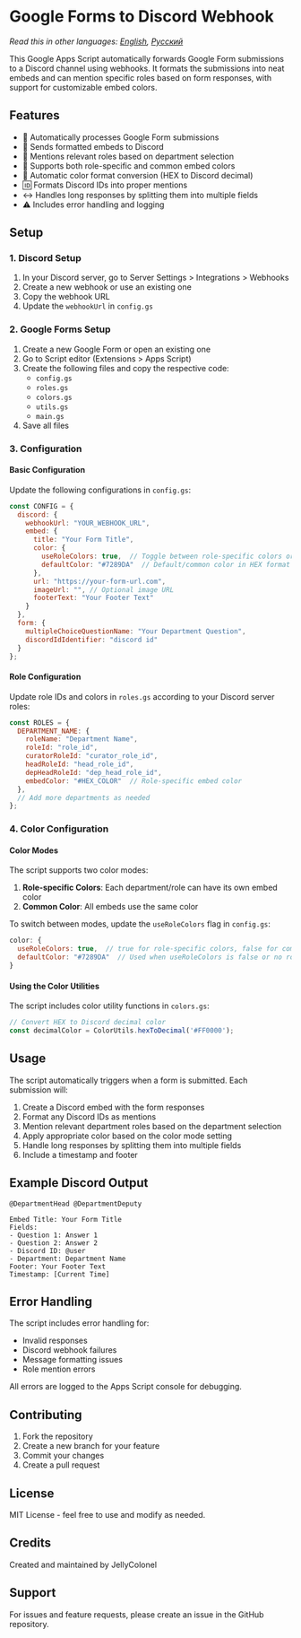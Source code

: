 # Google Forms to Discord Webhook

*Read this in other languages: [English](README.md), [Русский](README.ru.md)*

This Google Apps Script automatically forwards Google Form submissions to a Discord channel using webhooks. It formats the submissions into neat embeds and can mention specific roles based on form responses, with support for customizable embed colors.

## Features

- 📝 Automatically processes Google Form submissions
- 📨 Sends formatted embeds to Discord
- 👥 Mentions relevant roles based on department selection
- 🎨 Supports both role-specific and common embed colors
- 🔄 Automatic color format conversion (HEX to Discord decimal)
- 🆔 Formats Discord IDs into proper mentions
- ↔️ Handles long responses by splitting them into multiple fields
- ⚠️ Includes error handling and logging

## Setup

### 1. Discord Setup

1. In your Discord server, go to Server Settings > Integrations > Webhooks
2. Create a new webhook or use an existing one
3. Copy the webhook URL
4. Update the `webhookUrl` in `config.gs`

### 2. Google Forms Setup

1. Create a new Google Form or open an existing one
2. Go to Script editor (Extensions > Apps Script)
3. Create the following files and copy the respective code:
   - `config.gs`
   - `roles.gs`
   - `colors.gs`
   - `utils.gs`
   - `main.gs`
4. Save all files

### 3. Configuration

#### Basic Configuration
Update the following configurations in `config.gs`:

```javascript
const CONFIG = {
  discord: {
    webhookUrl: "YOUR_WEBHOOK_URL",
    embed: {
      title: "Your Form Title",
      color: {
        useRoleColors: true,  // Toggle between role-specific colors or common color
        defaultColor: "#7289DA"  // Default/common color in HEX format
      },
      url: "https://your-form-url.com",
      imageUrl: "", // Optional image URL
      footerText: "Your Footer Text"
    }
  },
  form: {
    multipleChoiceQuestionName: "Your Department Question",
    discordIdIdentifier: "discord id"
  }
};
```

#### Role Configuration
Update role IDs and colors in `roles.gs` according to your Discord server roles:

```javascript
const ROLES = {
  DEPARTMENT_NAME: {
    roleName: "Department Name",
    roleId: "role_id",
    curatorRoleId: "curator_role_id",
    headRoleId: "head_role_id",
    depHeadRoleId: "dep_head_role_id",
    embedColor: "#HEX_COLOR"  // Role-specific embed color
  },
  // Add more departments as needed
};
```

### 4. Color Configuration

#### Color Modes
The script supports two color modes:
1. **Role-specific Colors**: Each department/role can have its own embed color
2. **Common Color**: All embeds use the same color

To switch between modes, update the `useRoleColors` flag in `config.gs`:
```javascript
color: {
  useRoleColors: true,  // true for role-specific colors, false for common color
  defaultColor: "#7289DA"  // Used when useRoleColors is false or no role selected
}
```

#### Using the Color Utilities
The script includes color utility functions in `colors.gs`:

```javascript
// Convert HEX to Discord decimal color
const decimalColor = ColorUtils.hexToDecimal('#FF0000');
```

## Usage

The script automatically triggers when a form is submitted. Each submission will:

1. Create a Discord embed with the form responses
2. Format any Discord IDs as mentions
3. Mention relevant department roles based on the department selection
4. Apply appropriate color based on the color mode setting
5. Handle long responses by splitting them into multiple fields
6. Include a timestamp and footer

## Example Discord Output

```
@DepartmentHead @DepartmentDeputy

Embed Title: Your Form Title
Fields:
- Question 1: Answer 1
- Question 2: Answer 2
- Discord ID: @user
- Department: Department Name
Footer: Your Footer Text
Timestamp: [Current Time]
```

## Error Handling

The script includes error handling for:
- Invalid responses
- Discord webhook failures
- Message formatting issues
- Role mention errors

All errors are logged to the Apps Script console for debugging.

## Contributing

1. Fork the repository
2. Create a new branch for your feature
3. Commit your changes
4. Create a pull request

## License

MIT License - feel free to use and modify as needed.

## Credits

Created and maintained by JellyColonel

## Support

For issues and feature requests, please create an issue in the GitHub repository.